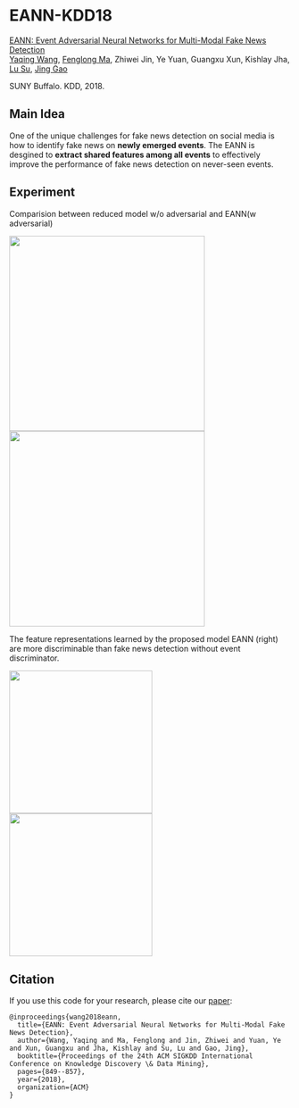 # EANN-KDD18


[EANN: Event Adversarial Neural Networks for Multi-Modal Fake News Detection](https://dl.acm.org/citation.cfm?id=3219819.3219903)  
 [Yaqing Wang](http://www.acsu.buffalo.edu/~yaqingwa/),
 [Fenglong Ma](http://www.acsu.buffalo.edu/~fenglong/), 
 Zhiwei Jin, Ye Yuan, 
 Guangxu Xun,
 Kishlay Jha,
  [Lu Su](https://cse.buffalo.edu/~lusu/),
 [Jing Gao](https://cse.buffalo.edu/~jing/)
 
 SUNY Buffalo. KDD, 2018.
 
 ## Main Idea
One of the unique challenges for fake news detection on social media is how to identify fake news on  **newly emerged events**. The EANN is desgined to  __extract shared features among all events__ to effectively improve the performance of fake news detection on never-seen events.


## Experiment
Comparision between reduced model w/o adversarial and EANN(w adversarial)

<img src="https://github.com/yaqingwang/EANN-KDD18/blob/master/Fig/Accuracy.png" width="350">  <img src="https://github.com/yaqingwang/EANN-KDD18/blob/master/Fig/F1.png" width="350">

The feature representations learned by the proposed model EANN (right) are more discriminable than fake news detection without event discriminator.

<img src="https://github.com/yaqingwang/EANN-KDD18/blob/master/Fig/baseline_tsne.png" width="256">  <img src="https://github.com/yaqingwang/EANN-KDD18/blob/master/Fig/model_tsne.png" width="256">
 
 
 ## Citation
If you use this code for your research, please cite our [paper](https://dl.acm.org/citation.cfm?id=3219819.3219903):

```
@inproceedings{wang2018eann,
  title={EANN: Event Adversarial Neural Networks for Multi-Modal Fake News Detection},
  author={Wang, Yaqing and Ma, Fenglong and Jin, Zhiwei and Yuan, Ye and Xun, Guangxu and Jha, Kishlay and Su, Lu and Gao, Jing},
  booktitle={Proceedings of the 24th ACM SIGKDD International Conference on Knowledge Discovery \& Data Mining},
  pages={849--857},
  year={2018},
  organization={ACM}
}

